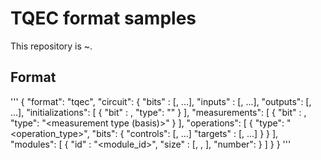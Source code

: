 TQEC format samples
==============
This repository is ~.

Format
---------------
'''
{
    "format": "tqec",
    "circuit": {
        "bits"   : [<bit>, ...],
        "inputs" : [<external input bit>, ...],
        "outputs": [<external output bit>, ...],
        "initializations": [
            {
                "bit" : <initialization bit>,
                "type": "<initialization type>"
            }
        ],
        "measurements": [
            {
                "bit" : <measurement bit>,
                "type": "<measurement type (basis)>"
            }
        ],
        "operations": [
            {
                "type": "<operation_type>",
                "bits": {
                    "controls": [<control bit>, ...]
                    "targets" : [<target bit>, ...]
                }
            }
        ],
        "modules": [
            {
               "id"     : "<module_id>",
                "size"  : [<x>, <y>, <z>],
                "number": <number of modules>
            }
        ]
    }
}
'''

